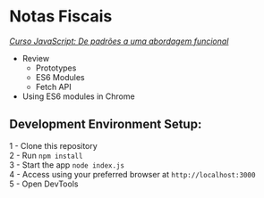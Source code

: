 # Notas Fiscais

 *[Curso JavaScript: De padrões a uma abordagem funcional](https://cursos.alura.com.br/course/javascript-padroes-abordagem-funcional)*

- Review
	 - Prototypes
	 - ES6 Modules
	 - Fetch API
 - Using ES6 modules in Chrome

## Development Environment Setup:
1 - Clone this repository<br />
2 - Run `npm install`<br />
3 - Start the app `node index.js`<br />
4 - Access using your preferred browser at `http://localhost:3000` <br />
5 - Open DevTools